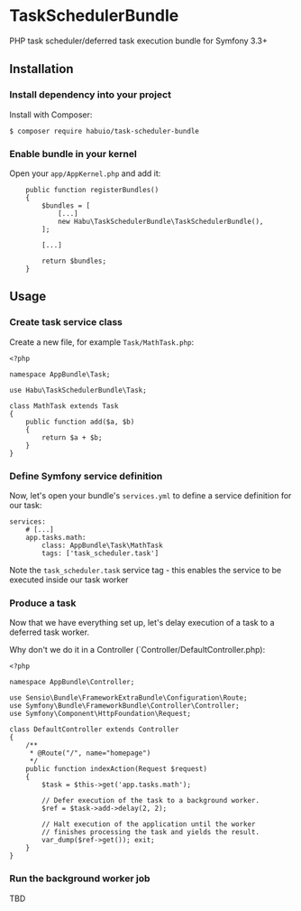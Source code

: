 # TaskSchedulerBundle

PHP task scheduler/deferred task execution bundle for Symfony 3.3+

## Installation

### Install dependency into your project

Install with Composer:

```
$ composer require habuio/task-scheduler-bundle
```

### Enable bundle in your kernel

Open your `app/AppKernel.php` and add it:

```
    public function registerBundles()
    {
        $bundles = [
            [...]
            new Habu\TaskSchedulerBundle\TaskSchedulerBundle(),
        ];

        [...]

        return $bundles;
    }
```

## Usage

### Create task service class

Create a new file, for example `Task/MathTask.php`:

```
<?php

namespace AppBundle\Task;

use Habu\TaskSchedulerBundle\Task;

class MathTask extends Task
{
    public function add($a, $b)
    {
        return $a + $b;
    }
}
```

### Define Symfony service definition

Now, let's open your bundle's `services.yml` to define a service definition for our task:

```
services:
    # [...]
    app.tasks.math:
        class: AppBundle\Task\MathTask
        tags: ['task_scheduler.task']
```

Note the `task_scheduler.task` service tag - this enables the service to be executed inside our task worker

### Produce a task

Now that we have everything set up, let's delay execution of a task to a deferred task worker.

Why don't we do it in a Controller (`Controller/DefaultController.php):

```
<?php

namespace AppBundle\Controller;

use Sensio\Bundle\FrameworkExtraBundle\Configuration\Route;
use Symfony\Bundle\FrameworkBundle\Controller\Controller;
use Symfony\Component\HttpFoundation\Request;

class DefaultController extends Controller
{
    /**
     * @Route("/", name="homepage")
     */
    public function indexAction(Request $request)
    {
        $task = $this->get('app.tasks.math');

        // Defer execution of the task to a background worker.
        $ref = $task->add->delay(2, 2);

        // Halt execution of the application until the worker
        // finishes processing the task and yields the result.
        var_dump($ref->get()); exit;
    }
}
```

### Run the background worker job

TBD